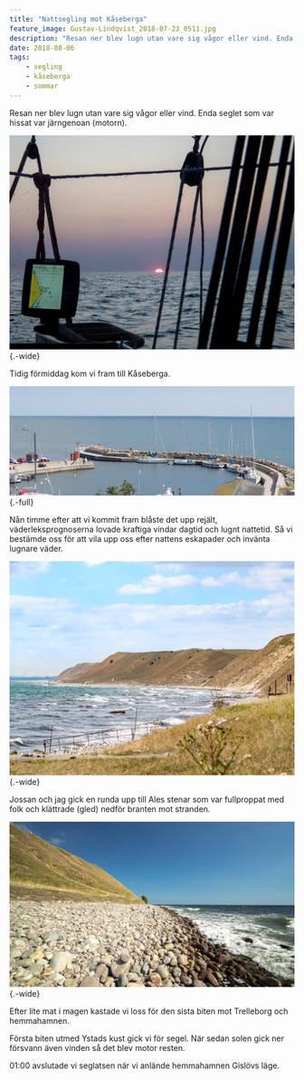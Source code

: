 ```yaml
---
title: "Nattsegling mot Kåseberga"
feature_image: Gustav-Lindqvist_2018-07-23_0511.jpg
description: "Resan ner blev lugn utan vare sig vågor eller vind. Enda seglet som var hissat var järngenoan (motorn)."
date: 2018-08-06
tags:
    - segling
    - kåseberga
    - sommar
---
```


Resan ner blev lugn utan vare sig vågor eller vind. Enda seglet som var hissat var järngenoan (motorn).

![En soluppgång över havet sett fårn en segelbåt. I förgrunden syns några tampar och en GPS-navigator.](_JOS0563.jpg "Bild från soluppgången över Hanöbukten av [Josefine Nilsson](http://josefinenilsson.se)"){.-wide}

Tidig förmiddag kom vi fram till Kåseberga.

![Hamnen i Kåseberga](Gustav-Lindqvist_2018-07-23_0488-Pano.jpg){.-full}

Nån timme efter att vi kommit fram blåste det upp rejält, väderleksprognoserna lovade kraftiga vindar dagtid och lugnt nattetid. Så vi bestämde oss för att vila upp oss efter nattens eskapader och invänta lugnare väder.

![Vågor som slår in mot den steniga stranden, till höger om stranden sträcker sig sandbankarna vid Kåseberga högt över vattnet.](Gustav-Lindqvist_2018-07-23_0511.jpg){.-wide}

Jossan och jag gick en runda upp till Ales stenar som var fullproppat med folk och klättrade (gled) nedför branten mot stranden.

![En bild på den steniga stranden i Kåseberga. Bilden är tagen så att stenstrandens övre kant och horisonten bildar en linje i mitten av bilden. Bankarna och vattenkanten bildar en linje som går från den övre vänstra hörner ned till det högre hörnet.](Gustav-Lindqvist_2018-07-23_0521.jpg){.-wide}

Efter lite mat i magen kastade vi loss för den sista biten mot Trelleborg och hemmahamnen.

Första biten utmed Ystads kust gick vi för segel. När sedan solen gick ner försvann även vinden så det blev motor resten.

01:00 avslutade vi seglatsen när vi anlände hemmahamnen Gislövs läge.
